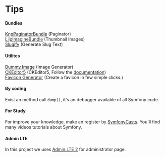 # Tips

#### Bundles

[KnpPaginatorBundle](https://github.com/KnpLabs/KnpPaginatorBundle) (Paginator)<br>
[LiipImagineBundle](https://github.com/liip/LiipImagineBundle) (Thumbnail Images)<br>
[Slugify](https://github.com/cocur/slugify) (Generate Slug Text)

#### Utilites
[Dummy Image](https://dummyimage.com/) (Image Generator)<br>
[CKEditor5](https://ckeditor5.github.io/) (CKEditor5, Follow the [documentation](https://ckeditor.com/docs/ckeditor5/latest/builds/guides/overview.html))<br>
[Favicon Generator](https://favicon.io/) (Create a favicon in few simple clicks.)

#### By coding

Exist an method call `dump()`, it's an debugger available of all Symfony code.

#### For Study

For improve your knowledge, make an register by [SymfonyCasts](https://symfonycasts.com/).
You'll find many videos tutorials about Symfony.

#### Admin LTE

In this project we uses [Admin LTE 2](https://github.com/ColorlibHQ/AdminLTE) for administrator page.
